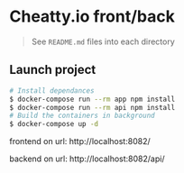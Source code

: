 # Cheatty.io front/back

> See `README.md` files into each directory

## Launch project

```bash
# Install dependances
$ docker-compose run --rm app npm install
$ docker-compose run --rm api npm install
# Build the containers in background
$ docker-compose up -d
```

frontend on url: http://localhost:8082/

backend on url: http://localhost:8082/api/
